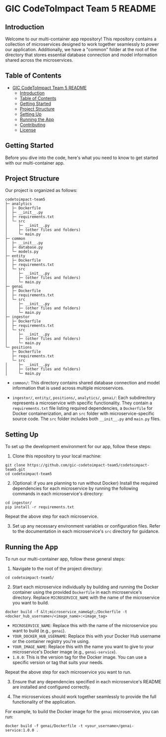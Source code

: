 # GIC CodeToImpact Team 5 README

## Introduction

Welcome to our multi-container app repository! This repository contains a collection of microservices designed to work together seamlessly to power our application. Additionally, we have a "common" folder at the root of the directory that stores essential database connection and model information shared across the microservices.

## Table of Contents

- [GIC CodeToImpact Team 5 README](#gic-codetoimpact-team-5-readme)
  - [Introduction](#introduction)
  - [Table of Contents](#table-of-contents)
  - [Getting Started](#getting-started)
  - [Project Structure](#project-structure)
  - [Setting Up](#setting-up)
  - [Running the App](#running-the-app)
  - [Contributing](#contributing)
  - [License](#license)

## Getting Started

Before you dive into the code, here's what you need to know to get started with our multi-container app.

## Project Structure

Our project is organized as follows:


```
codetoimpact-team5
├─ analytics
│  ├─ Dockerfile
│  ├─ __init__.py
│  ├─ requirements.txt
│  └─ src
│     ├─ __init__.py
│     ├─ (other files and folders)
│     └─ main.py
├─ common
│  ├─ __init__.py
│  ├─ database.py
│  └─ models.py
├─ entity
│  ├─ Dockerfile
│  ├─ requirements.txt
│  └─ src
│     ├─ __init__.py
│     ├─ (other files and folders)
│     └─ main.py
├─ genai
│  ├─ Dockerfile
│  ├─ requirements.txt
│  └─ src
│     ├─ __init__.py
│     ├─ (other files and folders)
│     └─ main.py
├─ ingestor
│  ├─ Dockerfile
│  ├─ requirements.txt
│  └─ src
│     ├─ __init__.py
│     ├─ (other files and folders)
│     └─ main.py
└─ positions
   ├─ Dockerfile
   ├─ requirements.txt
   └─ src
│     ├─ __init__.py
│     ├─ (other files and folders)
│     └─ main.py

```


- `common/`: This directory contains shared database connection and model information that is used across multiple microservices.

- `ingestor/`, `entity/`, `positions/`, `analytics/`, `genai/`: Each subdirectory represents a microservice with specific functionality. They contain a `requirements.txt` file listing required dependencies, a `Dockerfile` for Docker containerization, and an `src` folder with microservice-specific source code. The `src` folder includes both `__init__.py` and `main.py` files.

## Setting Up

To set up the development environment for our app, follow these steps:

1. Clone this repository to your local machine:

```
git clone https://github.com/gic-codetoimpact-team5/codetoimpact-team5.git
cd codetoimpact-team5
```

2. (Optional: if you are planning to run without Docker) Install the required dependencies for each microservice by running the following commands in each microservice's directory:

```
cd ingestor/
pip install -r requirements.txt
```

Repeat the above step for each microservice.

3. Set up any necessary environment variables or configuration files. Refer to the documentation in each microservice's `src` directory for guidance.

## Running the App

To run our multi-container app, follow these general steps:

1. Navigate to the root of the project directory:

```
cd codetoimpact-team5/
```

2. Start each microservice individually by building and running the Docker container using the provided `Dockerfile` in each microservice's directory. Replace `MICROSERVICE_NAME` with the name of the microservice you want to build.

```
docker build -f &lt;microservice_name&gt;/Dockerfile -t <docker_hub_username>/<image_name>:<image_tag>
```

- `MICROSERVICE_NAME`: Replace this with the name of the microservice you want to build (e.g., `genai`).
- `YOUR_DOCKER_HUB_USERNAME`: Replace this with your Docker Hub username or the container registry you're using.
- `YOUR_IMAGE_NAME`: Replace this with the name you want to give to your microservice's Docker image (e.g., `genai-service`).
- `1.0.0`: This is the version tag for the Docker image. You can use a specific version or tag that suits your needs.

Repeat the above step for each microservice you want to run.

3. Ensure that any dependencies specified in each microservice's README are installed and configured correctly.

4. The microservices should work together seamlessly to provide the full functionality of the application.

For example, to build the Docker image for the `genai` microservice, you can run:

```
docker build -f genai/Dockerfile -t <your_username>/genai-service:1.0.0 .
```

